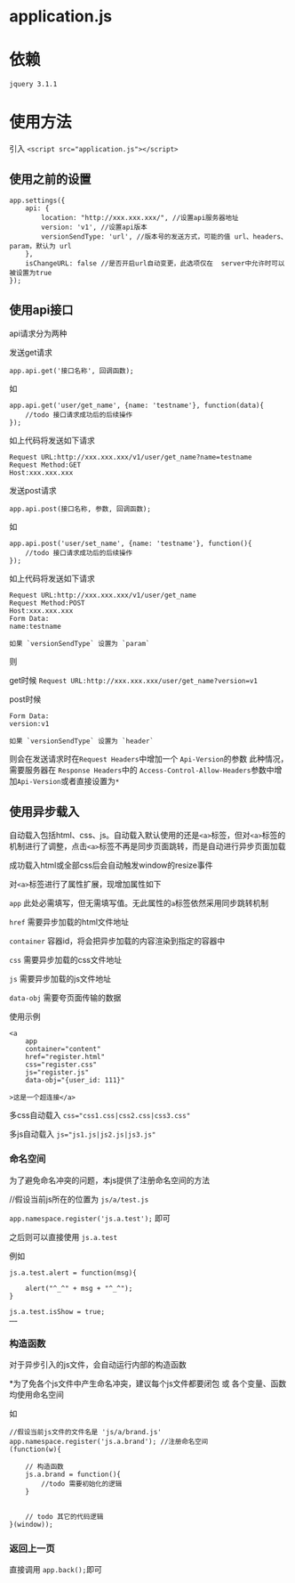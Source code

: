 # application.js #

# 依赖

`jquery 3.1.1`

# 使用方法

引入 `<script src="application.js"></script>`

## 使用之前的设置

```
app.settings({
	api: {
		location: "http://xxx.xxx.xxx/", //设置api服务器地址
		version: 'v1', //设置api版本
		versionSendType: 'url', //版本号的发送方式，可能的值 url、headers、param，默认为 url
	},
	isChangeURL: false //是否开启url自动变更，此选项仅在  server中允许时可以被设置为true
});
```

## 使用api接口

api请求分为两种

发送get请求

```
app.api.get('接口名称', 回调函数);
```
如

```
app.api.get('user/get_name', {name: 'testname'}, function(data){
    //todo 接口请求成功后的后续操作
});
```

如上代码将发送如下请求

```
Request URL:http://xxx.xxx.xxx/v1/user/get_name?name=testname
Request Method:GET
Host:xxx.xxx.xxx
```

发送post请求

`app.api.post(接口名称, 参数, 回调函数);`

如

```
app.api.post('user/set_name', {name: 'testname'}, function(){
    //todo 接口请求成功后的后续操作
});
```

如上代码将发送如下请求

```
Request URL:http://xxx.xxx.xxx/v1/user/get_name
Request Method:POST
Host:xxx.xxx.xxx
Form Data:
name:testname
```

	如果 `versionSendType` 设置为 `param`
则

get时候  `Request URL:http://xxx.xxx.xxx/user/get_name?version=v1`

post时候 

```
Form Data:
version:v1
```

	如果 `versionSendType` 设置为 `header`
则会在发送请求时在`Request Headers`中增加一个 `Api-Version`的参数
此种情况，需要服务器在 `Response Headers`中的 `Access-Control-Allow-Headers`参数中增加`Api-Version`或者直接设置为`*`

## 使用异步载入

自动载入包括html、css、js。自动载入默认使用的还是`<a>`标签，但对`<a>`标签的机制进行了调整，点击`<a>`标签不再是同步页面跳转，而是自动进行异步页面加载

成功载入html或全部css后会自动触发window的resize事件

对`<a>`标签进行了属性扩展，现增加属性如下

`app` 此处必需填写，但无需填写值。无此属性的`a`标签依然采用同步跳转机制

`href` 需要异步加载的html文件地址

`container`    容器id，将会把异步加载的内容渲染到指定的容器中

`css` 需要异步加载的css文件地址

`js` 需要异步加载的js文件地址

`data-obj` 需要夸页面传输的数据

使用示例
```
<a 
	app
	container="content"
	href="register.html"
	css="register.css"
	js="register.js"
	data-obj="{user_id: 111}"

>这是一个超连接</a>
```
多css自动载入
`css="css1.css|css2.css|css3.css"`

多js自动载入
`js="js1.js|js2.js|js3.js"`

### 命名空间

为了避免命名冲突的问题，本js提供了注册命名空间的方法

//假设当前js所在的位置为 `js/a/test.js` 

`app.namespace.register('js.a.test');` 即可

之后则可以直接使用 `js.a.test`

例如

```
js.a.test.alert = function(msg){
	
	alert("^_^" + msg + "^_^");
}

js.a.test.isShow = true;
……
```



### 构造函数

对于异步引入的js文件，会自动运行内部的构造函数

*为了免各个js文件中产生命名冲突，建议每个js文件都要闭包 或 各个变量、函数均使用命名空间

如

```
//假设当前js文件的文件名是 'js/a/brand.js'
app.namespace.register('js.a.brand'); //注册命名空间
(function(w){

	// 构造函数
	js.a.brand = function(){
		//todo 需要初始化的逻辑
	}
	
	
	// todo 其它的代码逻辑
}(window));
```

### 返回上一页

直接调用 `app.back();`即可


